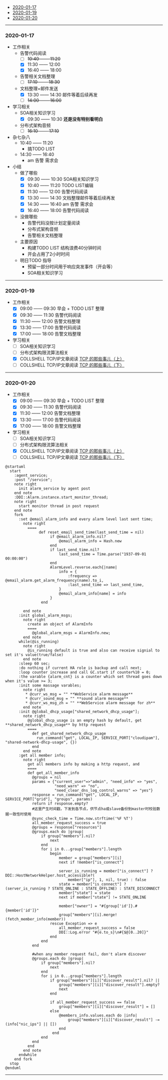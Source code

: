 + [2020-01-17](#2020-01-17)
+ [2020-01-19](#2020-01-19)
+ [2020-01-20](#2020-01-20)

---
### 2020-01-17
+ 工作相关
    + 告警代码阅读
        - [ ] ~~10:40 —— 11:20~~ 
        - [x] 11:30 —— 12:00
        - [x] 16:40 —— 18:00
    + 告警相关文档整理
        - [ ] ~~17:10 —— 18:30~~
    + 文档整理+邮件发送
        - [x] 13:30 —— 14:30 邮件等着后续再发
        - [ ] ~~14:00 —— 16:00~~
+ 学习相关
    + SOA相关知识学习
        - [x] 09:30 —— 10:30 **还是没有特别看明白**
    + 分布式架构音频
        - [ ] ~~16:10 —— 17:10~~
+ 杂七杂八
    + 10:40 —— 11:20
        - 搞TODO LIST
    + 14:30 —— 16:40
        - am 告警 需求会
+ 小结
    + 做了哪些
        + [x] 09:30 —— 10:30 SOA相关知识学习
        + [x] 10:40 —— 11:20 TODO LIST编辑
        + [x] 11:30 —— 12:00 告警代码阅读
        + [x] 13:30 —— 14:30 文档整理邮件等着后续再发
        + [x] 14:30 —— 16:40 am 告警 需求会
        + [x] 16:40 —— 18:00 告警代码阅读
    + 没做哪些
        + 告警代码没按计划定量阅读
        + 分布式架构音频
        + 告警相关文档整理
    + 主要原因
        + 构建TODO LIST 结构浪费40分钟时间
        + 开会占用了2小时时间
    + 明日TODO 指导
        + 预留一部分时间用于响应突发事件（开会等）
        + SOA相关知识学习
---

### 2020-01-19

+ 工作相关
    - [x] 09:00 —— 09:30 早会 + TODO LIST 整理
    - [x] 09:30 —— 11:30 告警代码阅读
    - [x] 11:30 —— 12:00 告警文档整理
    - [x] 13:30 —— 17:00 告警代码阅读
    - [x] 17:00 —— 18:00 告警文档整理
+ 学习相关
    - [ ] SOA相关知识学习
    - [ ] 分布式架构限流算法相关
    - [x] COLLSHELL TCP/IP文章阅读 [TCP 的那些事儿（上）](https://coolshell.cn/articles/11564.html)
    - [ ] COLLSHELL TCP/IP文章阅读 [TCP 的那些事儿（下）](https://coolshell.cn/articles/11609.html)
---

### 2020-01-20
+ 工作相关
    - [x] 09:00 —— 09:30 早会 + TODO LIST 整理
    - [x] 09:30 —— 11:30 告警代码阅读
    - [x] 11:30 —— 12:00 告警文档整理
    - [x] 13:30 —— 17:00 告警代码阅读
    - [x] 17:00 —— 18:00 告警文档整理
+ 学习相关
    - [ ] SOA相关知识学习
    - [ ] 分布式架构限流算法相关
    - [x] COLLSHELL TCP/IP文章阅读 [TCP 的那些事儿（上）](https://coolshell.cn/articles/11564.html)
    - [ ] COLLSHELL TCP/IP文章阅读 [TCP 的那些事儿（下）](https://coolshell.cn/articles/11609.html)
```
@startuml
  start
    :agent_service;
    :post "/service";
    note right
      init alarm_service by agent post
    end note
    :DDI::Alarm.instance.start_monitor_thread;
    note right
      start monitor thread in post request
    end note
    fork
      :set @email_alarm_info and every alarm level last sent time;
        note right
          ====
               def reset_email_send_time(last_send_time = nil)
                    if @email_alarm_info.nil?
                        @email_alarm_info = Hash.new
                    end
                    if last_send_time.nil?
                        last_send_time = Time.parse("1937-09-01 00:00:00")
                    end
                    AlarmLevel.reverse.each{|name|
                        info = {
                            :frequency => @email_alarm.get_alarm_frequency(name).to_i,
                            :last_send_time => last_send_time,
                        }
                        @email_alarm_info[name] = info
                    }
                end
          
        end note
      :init global_alarm_msgs;
        note right
          create an object of AlarmInfo
          ====
            @global_alarm_msgs = AlarmInfo.new;
        end note
      while(@is_running)
        note right 
          @is_running default is true and also can receive signial to set it's value(true/false)
        end note 
      :sleep 60 sec;
      :do nothing if current HA role is backup and call next;
      :loop counter increase and call GC.start if counter%10 = 0;
      :the varable {alarm_cnt} is a counter which set thread goes down when it's value >= 3;
      :init some massage varables;
        note right
         * @curr_ws_msg = "" **WebService alarm message**
         * @curr_sound_msg = "" **sound alarm message**
         * @curr_ws_msg_zh = "" **WebService alarm message for zh**
        end note
      :init @global_dhcp_usage["shared_network_dhcp_usage"];
        note right 
          @global_dhcp_usage is an empty hash by default, get **shared_network_dhcp_usage** by http request
          ====
            def get_shared_network_dhcp_usage
              run_command("get", LOCAL_IP, SERVICE_PORT["cloudipam"], "shared-network-dhcp-usage", {})
            end
        end note
      :get all member info;
        note right
          get all members info by making a http request, and 
          ====
          def get_all_member_info
            @groups = nil
            params = {"current_user"=>"admin", "need_info" => "yes",
                      "need_warn" => "no",
                      "need_clear_dns_log_control_warns" => "yes"}
            response = run_command("get", LOCAL_IP, SERVICE_PORT["grid"], "groups", params)
            return if response.empty?
            #这里产生时间戳，下发到各节点，供节点ha或slave备份到master时校验数据一致性时使用
            @sync_check_time = Time.now.strftime('%F %T')
            all_member_request_success = true
            @groups = response["resources"]
            @groups.each do |group|
                if group["members"].nil?
                    next
                end
                for i in 0...group["members"].length
                    begin
                        member = group["members"][i]
                        next if !member["is_connect"]

                        server_is_running = member["is_connect"] ? DDI::HostNetworkHelper.host_accessible?(
                            member["ip"], 1, nil, true) : false
                        state = member["is_connect"] ? (server_is_running ? STATE_ONLINE : STATE_OFFLINE) : STATE_DISCONNECT
                        member["state"] = state
                        next if member["state"] != STATE_ONLINE

                        member["owner"] = "#{group['id']}.#{member['id']}"
                        group["members"][i].merge!(fetch_member_info(member))
                    rescue Exception => e
                        all_member_request_success = false
                        DDI::Log.error "#{e.to_s}\n#{$@[0..20]}"
                    end
                end
            end
            
            #when any member request fail, don't alarm discover 
            @groups.each do |group|
                if group["members"].nil?
                    next
                end
                for i in 0...group["members"].length
                    if group["members"][i]["discover_result"].nil? || 
                        group["members"][i]["discover_result"].empty?
                        next
                    end

                    if all_member_request_success == false
                        group["members"][i]["discover_result"] = []
                    else
                        @members_info.values.each do |info|
                            group["members"][i]["discover_result"] -= (info["nic_ips"] || [])
                        end
                     end
                end
            end
          end
        end note
      endwhile
    end fork
  stop
@enduml
```
---
